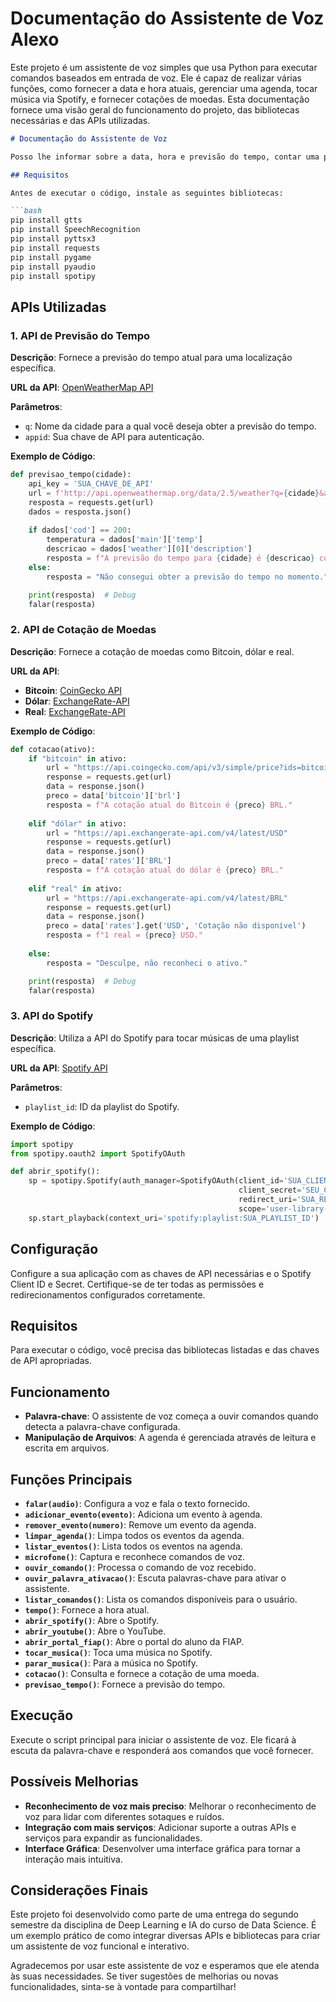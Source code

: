 # Documentação do Assistente de Voz Alexo

Este projeto é um assistente de voz simples que usa Python para executar comandos baseados em entrada de voz. Ele é capaz de realizar várias funções, como fornecer a data e hora atuais, gerenciar uma agenda, tocar música via Spotify, e fornecer cotações de moedas. Esta documentação fornece uma visão geral do funcionamento do projeto, das bibliotecas necessárias e das APIs utilizadas.

```markdown
# Documentação do Assistente de Voz

Posso lhe informar sobre a data, hora e previsão do tempo, contar uma piada ou curiosidade, informar a cotação do dólar, abrir o portal do aluno da FIAP, abrir o YouTube e o Spotify, tocar uma música da melhor qualidade, abrir e gerenciar sua agenda. Estarei à sua disposição para ajudar com essas funções!

## Requisitos

Antes de executar o código, instale as seguintes bibliotecas:

```bash
pip install gtts
pip install SpeechRecognition
pip install pyttsx3
pip install requests
pip install pygame
pip install pyaudio
pip install spotipy
```

## APIs Utilizadas

### 1. API de Previsão do Tempo

**Descrição**: Fornece a previsão do tempo atual para uma localização específica.

**URL da API**: [OpenWeatherMap API](https://openweathermap.org/api)

**Parâmetros**:
- `q`: Nome da cidade para a qual você deseja obter a previsão do tempo.
- `appid`: Sua chave de API para autenticação.

**Exemplo de Código**:

```python
def previsao_tempo(cidade):
    api_key = 'SUA_CHAVE_DE_API'
    url = f'http://api.openweathermap.org/data/2.5/weather?q={cidade}&appid={api_key}&units=metric&lang=pt'
    resposta = requests.get(url)
    dados = resposta.json()
    
    if dados['cod'] == 200:
        temperatura = dados['main']['temp']
        descricao = dados['weather'][0]['description']
        resposta = f"A previsão do tempo para {cidade} é {descricao} com temperatura de {temperatura}°C."
    else:
        resposta = "Não consegui obter a previsão do tempo no momento."

    print(resposta)  # Debug
    falar(resposta)
```

### 2. API de Cotação de Moedas

**Descrição**: Fornece a cotação de moedas como Bitcoin, dólar e real.

**URL da API**:
- **Bitcoin**: [CoinGecko API](https://coingecko.com/api)
- **Dólar**: [ExchangeRate-API](https://www.exchangerate-api.com/)
- **Real**: [ExchangeRate-API](https://www.exchangerate-api.com/)

**Exemplo de Código**:

```python
def cotacao(ativo):
    if "bitcoin" in ativo:
        url = "https://api.coingecko.com/api/v3/simple/price?ids=bitcoin&vs_currencies=brl"
        response = requests.get(url)
        data = response.json()
        preco = data['bitcoin']['brl']
        resposta = f"A cotação atual do Bitcoin é {preco} BRL."
    
    elif "dólar" in ativo:
        url = "https://api.exchangerate-api.com/v4/latest/USD"
        response = requests.get(url)
        data = response.json()
        preco = data['rates']['BRL']
        resposta = f"A cotação atual do dólar é {preco} BRL."
    
    elif "real" in ativo:
        url = "https://api.exchangerate-api.com/v4/latest/BRL"
        response = requests.get(url)
        data = response.json()
        preco = data['rates'].get('USD', 'Cotação não disponível')
        resposta = f"1 real = {preco} USD."
    
    else:
        resposta = "Desculpe, não reconheci o ativo."

    print(resposta)  # Debug
    falar(resposta)
```

### 3. API do Spotify

**Descrição**: Utiliza a API do Spotify para tocar músicas de uma playlist específica.

**URL da API**: [Spotify API](https://developer.spotify.com/documentation/web-api/)

**Parâmetros**:
- `playlist_id`: ID da playlist do Spotify.

**Exemplo de Código**:

```python
import spotipy
from spotipy.oauth2 import SpotifyOAuth

def abrir_spotify():
    sp = spotipy.Spotify(auth_manager=SpotifyOAuth(client_id='SUA_CLIENT_ID',
                                                   client_secret='SEU_CLIENT_SECRET',
                                                   redirect_uri='SUA_REDIRECT_URI',
                                                   scope='user-library-read user-read-playback-state user-modify-playback-state'))
    sp.start_playback(context_uri='spotify:playlist:SUA_PLAYLIST_ID')
```

## Configuração

Configure a sua aplicação com as chaves de API necessárias e o Spotify Client ID e Secret. Certifique-se de ter todas as permissões e redirecionamentos configurados corretamente.

## Requisitos

Para executar o código, você precisa das bibliotecas listadas e das chaves de API apropriadas.

## Funcionamento

- **Palavra-chave**: O assistente de voz começa a ouvir comandos quando detecta a palavra-chave configurada.
- **Manipulação de Arquivos**: A agenda é gerenciada através de leitura e escrita em arquivos.

## Funções Principais

- **`falar(audio)`**: Configura a voz e fala o texto fornecido.
- **`adicionar_evento(evento)`**: Adiciona um evento à agenda.
- **`remover_evento(numero)`**: Remove um evento da agenda.
- **`limpar_agenda()`**: Limpa todos os eventos da agenda.
- **`listar_eventos()`**: Lista todos os eventos na agenda.
- **`microfone()`**: Captura e reconhece comandos de voz.
- **`ouvir_comando()`**: Processa o comando de voz recebido.
- **`ouvir_palavra_ativacao()`**: Escuta palavras-chave para ativar o assistente.
- **`listar_comandos()`**: Lista os comandos disponíveis para o usuário.
- **`tempo()`**: Fornece a hora atual.
- **`abrir_spotify()`**: Abre o Spotify.
- **`abrir_youtube()`**: Abre o YouTube.
- **`abrir_portal_fiap()`**: Abre o portal do aluno da FIAP.
- **`tocar_musica()`**: Toca uma música no Spotify.
- **`parar_musica()`**: Para a música no Spotify.
- **`cotacao()`**: Consulta e fornece a cotação de uma moeda.
- **`previsao_tempo()`**: Fornece a previsão do tempo.

## Execução

Execute o script principal para iniciar o assistente de voz. Ele ficará à escuta da palavra-chave e responderá aos comandos que você fornecer.

## Possíveis Melhorias

- **Reconhecimento de voz mais preciso**: Melhorar o reconhecimento de voz para lidar com diferentes sotaques e ruídos.
- **Integração com mais serviços**: Adicionar suporte a outras APIs e serviços para expandir as funcionalidades.
- **Interface Gráfica**: Desenvolver uma interface gráfica para tornar a interação mais intuitiva.

## Considerações Finais

Este projeto foi desenvolvido como parte de uma entrega do segundo semestre da disciplina de Deep Learning e IA do curso de Data Science. É um exemplo prático de como integrar diversas APIs e bibliotecas para criar um assistente de voz funcional e interativo.

Agradecemos por usar este assistente de voz e esperamos que ele atenda às suas necessidades. Se tiver sugestões de melhorias ou novas funcionalidades, sinta-se à vontade para compartilhar!
```
